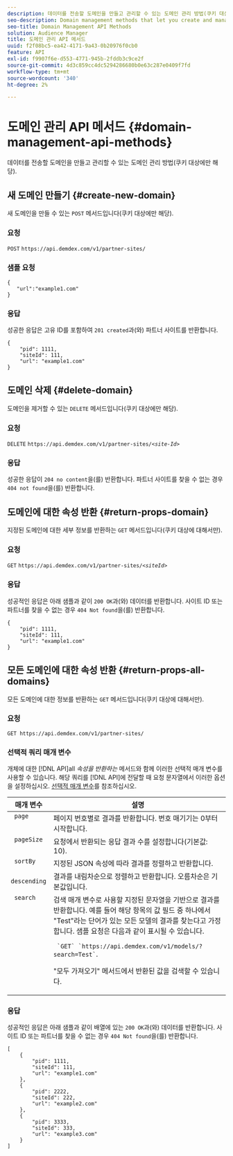```yaml
---
description: 데이터를 전송할 도메인을 만들고 관리할 수 있는 도메인 관리 방법(쿠키 대상에만 해당).
seo-description: Domain management methods that let you create and manage the domains to which you want to send data (for cookie destinations only).
seo-title: Domain Management API Methods
solution: Audience Manager
title: 도메인 관리 API 메서드
uuid: f2f08bc5-ea42-4171-9a43-0b20976f0cb0
feature: API
exl-id: f9907f6e-d553-4771-945b-2fddb3c9ce2f
source-git-commit: 4d3c859cc4dc5294286680b0e63c287e0409f7fd
workflow-type: tm+mt
source-wordcount: '340'
ht-degree: 2%

---
```


# 도메인 관리 API 메서드 {#domain-management-api-methods}

데이터를 전송할 도메인을 만들고 관리할 수 있는 도메인 관리 방법(쿠키 대상에만 해당).

<!-- c_partner_site.xml -->

## 새 도메인 만들기 {#create-new-domain}

새 도메인을 만들 수 있는 `POST` 메서드입니다(쿠키 대상에만 해당).

<!-- r_post_new_partner_site.xml -->

### 요청

`POST` `https://api.demdex.com/v1/partner-sites/`

### 샘플 요청

```
{
   "url":"example1.com"
}
```

### 응답

성공한 응답은 고유 ID를 포함하여 `201 created`과(와) 파트너 사이트를 반환합니다.

```
{
    "pid": 1111,
    "siteId": 111,
    "url": "example1.com"
}
```

## 도메인 삭제 {#delete-domain}

도메인을 제거할 수 있는 `DELETE` 메서드입니다(쿠키 대상에만 해당).

<!-- r_delete_partner_site.xml -->

### 요청

`DELETE` `https://api.demdex.com/v1/partner-sites/`*`<site-Id>`*

### 응답

성공한 응답이 `204 no content`을(를) 반환합니다. 파트너 사이트를 찾을 수 없는 경우 `404 not found`을(를) 반환합니다.

## 도메인에 대한 속성 반환 {#return-props-domain}

지정된 도메인에 대한 세부 정보를 반환하는 `GET` 메서드입니다(쿠키 대상에 대해서만).

<!-- r_get_partner_site.xml -->

### 요청

`GET` `https://api.demdex.com/v1/partner-sites/`*`<siteId>`*

### 응답

성공적인 응답은 아래 샘플과 같이 `200 OK`과(와) 데이터를 반환합니다. 사이트 ID 또는 파트너를 찾을 수 없는 경우 `404 Not found`을(를) 반환합니다.

```
{
    "pid": 1111,
    "siteId": 111,
    "url": "example1.com"
}
```

## 모든 도메인에 대한 속성 반환 {#return-props-all-domains}

모든 도메인에 대한 정보를 반환하는 `GET` 메서드입니다(쿠키 대상에 대해서만).

<!-- r_get_partner_sites.xml -->

### 요청

`GET https://api.demdex.com/v1/partner-sites/`

### 선택적 쿼리 매개 변수

개체에 대한 [!DNL API]all *속성을 반환하는* 메서드와 함께 이러한 선택적 매개 변수를 사용할 수 있습니다. 해당 쿼리를 [!DNL API]에 전달할 때 요청 문자열에서 이러한 옵션을 설정하십시오. [선택적 매개 변수](../../api/rest-api-main/aam-api-getting-started.md#optional-api-query-parameters)를 참조하십시오.

<table id="table_B05A8EE22C9A4C72B84A8479E1AB7D0A"> 
 <thead> 
  <tr> 
   <th colname="col1" class="entry"> 매개 변수 </th> 
   <th colname="col2" class="entry"> 설명 </th> 
  </tr>
 </thead>
 <tbody> 
  <tr valign="top"> 
   <td colname="col1"><code> page</code> </td> 
   <td colname="col2"> 페이지 번호별로 결과를 반환합니다. 번호 매기기는 0부터 시작합니다. </td> 
  </tr> 
  <tr valign="top"> 
   <td colname="col1"><code> pageSize</code> </td> 
   <td colname="col2"> 요청에서 반환되는 응답 결과 수를 설정합니다(기본값: 10). </td>
  </tr>
  <tr valign="top"> 
   <td colname="col1"><code> sortBy</code> </td> 
   <td colname="col2"> 지정된 JSON 속성에 따라 결과를 정렬하고 반환합니다. </td>
  </tr>
  <tr valign="top"> 
   <td colname="col1"><code> descending</code> </td>
   <td colname="col2"> 결과를 내림차순으로 정렬하고 반환합니다. 오름차순은 기본값입니다. </td>
  </tr>
  <tr valign="top">
   <td colname="col1"><code> search</code> </td>
   <td colname="col2">검색 매개 변수로 사용할 지정된 문자열을 기반으로 결과를 반환합니다. 예를 들어 해당 항목의 값 필드 중 하나에서 "Test"라는 단어가 있는 모든 모델의 결과를 찾는다고 가정합니다. 샘플 요청은 다음과 같이 표시될 수 있습니다. <p><code> `GET` `https://api.demdex.com/v1/models/?search=Test`</code>. </p> <p>"모두 가져오기" 메서드에서 반환된 값을 검색할 수 있습니다. </p> </td>
  </tr> 
 </tbody> 
</table>

### 응답

성공적인 응답은 아래 샘플과 같이 배열에 있는 `200 OK`과(와) 데이터를 반환합니다. 사이트 ID 또는 파트너를 찾을 수 없는 경우 `404 Not found`을(를) 반환합니다.

```
[
    {
        "pid": 1111,
        "siteId": 111,
        "url": "example1.com"
    },
    {
        "pid": 2222,
        "siteId": 222,
        "url": "example2.com"
    },
    {
        "pid": 3333,
        "siteId": 333,
        "url": "example3.com"
    }
]
```

